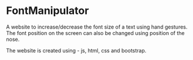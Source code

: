 # FontManipulator

A website to increase/decrease the font size of a text using hand gestures. The font position on the screen can also be changed using position of the nose.

The website is created using - js, html, css and bootstrap.
